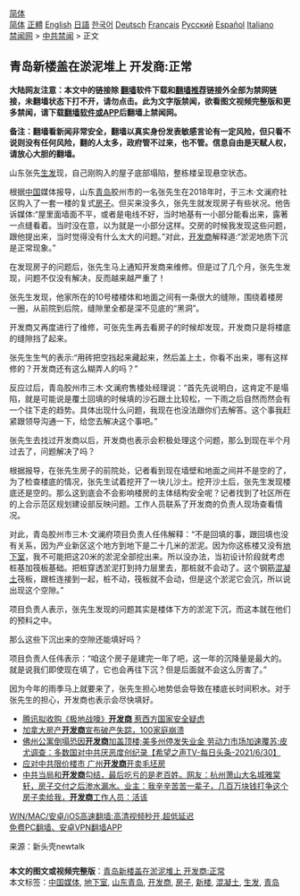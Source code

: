  <!-- 面包屑导航 --> <div class="breadcrumb"><!-- GTranslate: https://gtranslate.io/ -->  <div class="switcher notranslate">  <div class="selected">  <a href="#" onclick="return false;"> 简体</a>  </div>  <div class="option">  <a href="https://www.bannedbook.org" onclick="doGTranslate('zh-CN|zh-CN');jQuery('div.switcher div.selected a').html(jQuery(this).html());return false;" title="简体中文" class="nturl selected"> 简体</a>  <a href="https://www.bannedbook.org/zh-tw/" onclick="doGTranslate('zh-CN|zh-TW');jQuery('div.switcher div.selected a').html(jQuery(this).html());return false;" title="繁體中文" class="nturl"> 正體</a>  <a href="https://www.bannedbook.org/en/" onclick="doGTranslate('zh-CN|en');jQuery('div.switcher div.selected a').html(jQuery(this).html());return false;" title="English" class="nturl"> English</a>  <a href="https://www.bannedbook.org/ja/" onclick="doGTranslate('zh-CN|ja');jQuery('div.switcher div.selected a').html(jQuery(this).html());return false;" title="日本語" class="nturl"> 日語</a>  <a href="https://www.bannedbook.org/ko/" onclick="doGTranslate('zh-CN|ko');jQuery('div.switcher div.selected a').html(jQuery(this).html());return false;" title="한국어" class="nturl"> 한국어</a>  <a href="https://www.bannedbook.org/de/" onclick="doGTranslate('zh-CN|de');jQuery('div.switcher div.selected a').html(jQuery(this).html());return false;" title="Deutsch" class="nturl"> Deutsch</a>  <a href="https://www.bannedbook.org/fr/" onclick="doGTranslate('zh-CN|fr');jQuery('div.switcher div.selected a').html(jQuery(this).html());return false;" title="Français" class="nturl"> Français</a>  <a href="https://www.bannedbook.org/ru/" onclick="doGTranslate('zh-CN|ru');jQuery('div.switcher div.selected a').html(jQuery(this).html());return false;" title="Русский" class="nturl"> Русский</a>  <a href="https://www.bannedbook.org/es/" onclick="doGTranslate('zh-CN|es');jQuery('div.switcher div.selected a').html(jQuery(this).html());return false;" title="Español" class="nturl"> Español</a>  <a href="https://www.bannedbook.org/it/" onclick="doGTranslate('zh-CN|it');jQuery('div.switcher div.selected a').html(jQuery(this).html());return false;" title="Italiano" class="nturl"> Italiano</a>  </div>  </div>      <div class='breadcrumb-sub'><!-- Breadcrumb NavXT 6.3.0 --> <a href="https://www.bannedbook.org/" class="home">禁闻网</a> &gt; <a href="https://www.bannedbook.org/bnews/cbnews/" class="category">中共禁闻</a> &gt; 正文</div></div><h2>青岛新楼盖在淤泥堆上 开发商:正常</h2> <p class="notice"><b>大陆网友注意：本文中的链接除 <a href="https://github.com/bannedbook/fanqiang" >翻墙</a>软件下载和<a href="https://github.com/killgcd/justmysocks/blob/master/README.md">翻墙推荐</a>链接外全部为禁网链接，未翻墙状态下打不开，请勿点击。此为文字版禁闻，欲看图文视频完整版和更多禁闻，请下载<a href="https://github.com/bannedbook/fanqiang">翻墙软件或APP</a>后翻墙上禁闻网。</p><p>备注：翻墙看新闻非常安全，翻墙以真实身份发表敏感言论有一定风险，但只看不说则没有任何风险，翻的人太多，政府管不过来，也不管。信息自由是天赋人权，请放心大胆的翻墙。</b></p>  <div class="entry"> <p id="conimg">山东张先<a href="https://www.bannedbook.org/bnews/tag/%E7%94%9F%E5%8F%91/" class="st_tag internal_tag" rel="tag" title="标签 生发 下的日志">生发</a>现，自己刚购入的屋子底部塌陷，整栋楼呈现悬空状态。</p> <p>根据<span class='wp_keywordlink_affiliate'><a href="https://www.bannedbook.org/" title="中国" target="_blank">中国</a></span>媒体报导，山东<a href="https://www.bannedbook.org/bnews/tag/%e9%9d%92%e5%b2%9b/" class="st_tag internal_tag" rel="tag" title="标签 青岛 下的日志">青岛</a>胶州市的一名张先生在2018年时，于三木·文澜府社区购入了一套一楼的复式<a href="https://www.bannedbook.org/bnews/tag/%e6%88%bf%e5%ad%90/" class="st_tag internal_tag" rel="tag" title="标签 房子 下的日志">房子</a>。但买来没多久，张先生就发现房子有些状况。他告诉媒体:“屋里面墙面不平，或者是电线不好，当时地基有一小部分能看出来，露著一点缝看着。当时没在意，以为就是一小部分这样。交房的时候我发现这些问题，跟他提出来，当时觉得没有什么太大的问题。”对此，<a href="https://www.bannedbook.org/bnews/tag/%e5%bc%80%e5%8f%91%e5%95%86/" class="st_tag internal_tag" rel="tag" title="标签 开发商 下的日志">开发商</a>解释道:“淤泥地质下沉是正常现象。”</p> <p>在发现房子的问题后，张先生马上通知开发商来维修。但是过了几个月，张先生发现，问题不仅没有解决，反而越来越严重了！</p> <p>张先生发现，他家所在的10号楼楼体和地面之间有一条很大的缝隙，围绕着楼房一圈，从前院到后院，缝隙里全都是深不见底的“黑洞”。</p>  <p>开发商又再度进行了维修，可张先生再去看房子的时候却发现，开发商只是将楼底的缝隙挡了起来。</p> <p>张先生生气的表示:“用砖把空挡起来藏起来，然后盖上土，你看不出来，哪有这样修的？开发商还有这么糊弄人的吗？”</p> <p>反应过后，青岛胶州市三木·文澜府售楼处经理说：“首先先说明白，这肯定不是塌陷，就是可能说是覆土回填的时候填的沙石跟土比较松，一下雨之后自然而然会有一个往下走的趋势。具体出现什么问题，我现在也没法跟你们去解答。这个事我赶紧跟领导沟通一下，给您去解决这个事吧。”</p> <p>张先生去找过开发商以后，开发商也表示会积极处理这个问题，那么到现在半个月过去了，问题解决了吗？</p>  <p>根据报导，在张先生房子的前院处，记者看到现在墙壁和地面之间并不是空的了，为了检查楼底的情况，张先生试着挖开了一块儿沙土。挖开沙土后，张先生发现楼底还是空的。那么这到底会不会影响楼房的主体结构安全呢？记者找到了社区所在的上合示范区规划建设部反映问题。工作人员联系了开发商的负责人现场查看情况。</p> <p>对此，青岛胶州市三木·文澜府项目负责人任伟解释：“不是回填的事，跟回填也没有关系，因为产业新区这个地方到地下是二十几米的淤泥。因为你这栋楼又没有<a href="https://www.bannedbook.org/bnews/tag/%e5%9c%b0%e4%b8%8b%e5%ae%a4/" class="st_tag internal_tag" rel="tag" title="标签 地下室 下的日志">地下室</a>，我不可能把这20米的淤泥全部挖出来。所以没办法，当初设计阶段就考虑桩基加筏板基础。把桩穿透淤泥打到持力层里去，那桩就不会动了。这个钢筋<a href="https://www.bannedbook.org/bnews/tag/%E6%B7%B7%E5%87%9D%E5%9C%9F/" class="st_tag internal_tag" rel="tag" title="标签 混凝土 下的日志">混凝土</a>筏板，跟桩连接到一起，桩不动，筏板就不会动，但是这个淤泥它会沉，所以说出现这个空隙。”</p> <p>项目负责人表示，张先生发现的问题其实是楼体下方的淤泥下沉，而这本就在他们的预料之中。</p> <p>那么这些下沉出来的空隙还能填好吗？</p>  <p>项目负责人任伟表示：“咱这个房子是建完一年了吧，这一年的沉降量是最大的。就是说我们即使现在填了，它也会再往下沉？但是后面就不会这么厉害了。”</p> <p>因为今年的雨季马上就要来了，张先生担心地势低会导致在楼底长时间积水。对于张先生的担心，开发商也表示会尽快填好。</p> <ul class='op-related-articles' title='相关阅读'> <li><a href='https://www.bannedbook.org/bnews/finance/20210715/1587284.html' target='_blank'>腾讯拟收购《极地战嚎》<b>开发商</b> 惹西方国家安全疑虑</a></li> <li><a href='https://www.bannedbook.org/bnews/cnnews/20210708/1582573.html' target='_blank'>加拿大房产<b>开发商</b>宣布破产失踪，100家庭崩溃</a></li> <li><a href='https://www.bannedbook.org/bnews/comments/20210701/1577909.html' target='_blank'>佛州公寓倒塌恐因<b>开发商</b>加盖顶楼;美多州停发失业金 劳动力市场加速覆苏;皮尤调查：多数国对中共厌恶度创纪录【希望之声TV-每日头条-2021/6/30】</a></li> <li><a href='https://www.bannedbook.org/bnews/finance/20210629/1576980.html' target='_blank'>应对中共限价楼市 广州<b>开发商</b>开卖毛坯房</a></li> <li><a href='https://www.bannedbook.org/bnews/bannedvideo/20210627/1575492.html' target='_blank'>中共当局和<b>开发商</b>勾结，最后吃亏的是老百姓。网友：杭州萧山大名城雅棠轩，房子交付之后渗水漏水。业主：我辛辛苦苦一辈子，几百万块钱打争这个房子卖给我，<b>开发商</b>工作人员：活该</a></li> </ul> <p class="texttj"> <a href="https://github.com/bannedbook/fanqiang/wiki/V2ray%E6%9C%BA%E5%9C%BA" target="_blank">WIN/MAC/安卓/iOS高速翻墙:高清视频秒开,超低延迟</a><br/> <a href="https://github.com/bannedbook/fanqiang/wiki/%E7%A6%81%E9%97%BB%E7%BD%91%E5%AE%89%E5%8D%93%E7%BF%BB%E5%A2%99%E6%96%B0%E9%97%BBAPP" target="_blank">免费PC翻墙、安卓VPN翻墙APP</a></p><p> 来源：新头壳newtalk </p> <a name='sharetosocial'></a>  <div style="margin-bottom:5px;padding-bottom:5px;clear:both"> <div id="archive-pix-1" class="banner-ads"> <!-- AuctionX Display platform tag START --> <div id="26318x728x90x621x_ADSLOT2" clicktrack="%%CLICK_URL_ESC%%"></div> <!-- AuctionX Display platform tag END --> </div> <div id="archive-pix-2" class="banner-ads"> <!-- AuctionX Display platform tag START --> <div id="26315x300x250x621x_ADSLOT2" clicktrack="%%CLICK_URL_ESC%%"></div> <!-- AuctionX Display platform tag END --> </div> </div>    <div id="archive-pix-1" class="banner-ads"> <!-- AuctionX Display platform tag START --> <div id="26318x728x90x621x_ADSLOT3" clicktrack="%%CLICK_URL_ESC%%"></div> <!-- AuctionX Display platform tag END --> </div> <div><b>本文的图文或视频完整版</b>：<a href='https://www.bannedbook.org/bnews/cbnews/20210717/1588915.html'>青岛新楼盖在淤泥堆上 开发商:正常</a></div>  </div><!--END ENTRY--> <div class="postfooter"> <div>本文标签：<a href="https://www.bannedbook.org/bnews/tag/%E4%B8%AD%E5%9B%BD%E5%AA%92%E4%BD%93/" rel="tag">中国媒体</a>, <a href="https://www.bannedbook.org/bnews/tag/%e5%9c%b0%e4%b8%8b%e5%ae%a4/" rel="tag">地下室</a>, <a href="https://www.bannedbook.org/bnews/tag/%E5%B1%B1%E4%B8%9C%E9%9D%92%E5%B2%9B/" rel="tag">山东青岛</a>, <a href="https://www.bannedbook.org/bnews/tag/%e5%bc%80%e5%8f%91%e5%95%86/" rel="tag">开发商</a>, <a href="https://www.bannedbook.org/bnews/tag/%e6%88%bf%e5%ad%90/" rel="tag">房子</a>, <a href="https://www.bannedbook.org/bnews/tag/%E6%96%B0%E6%A5%BC/" rel="tag">新楼</a>, <a href="https://www.bannedbook.org/bnews/tag/%E6%B7%B7%E5%87%9D%E5%9C%9F/" rel="tag">混凝土</a>, <a href="https://www.bannedbook.org/bnews/tag/%E7%94%9F%E5%8F%91/" rel="tag">生发</a>, <a href="https://www.bannedbook.org/bnews/tag/%e9%9d%92%e5%b2%9b/" rel="tag">青岛</a></div>  </div><!--END POSTFOOTER--> 